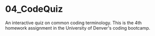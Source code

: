 # 04_CodeQuiz
An interactive quiz on common coding terminology. This is the 4th homework assignment in the University of Denver's coding bootcamp.
